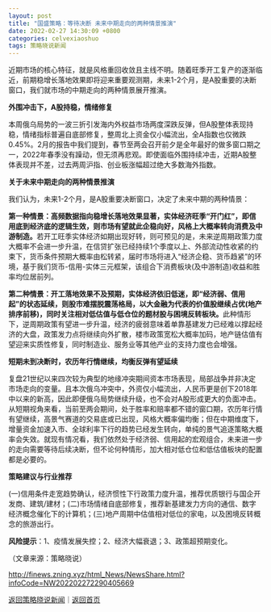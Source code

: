 ```yaml
---
layout: post
title: "国盛策略：等待决断 未来中期走向的两种情景推演"
date: 2022-02-27 14:30:09 +0800
categories: celvexiaoshuo
tags: 策略晓说新闻
---
```

<p>近期市场的核心特征，就是风格重回收敛且主线不明。随着旺季开工复产的逐渐临近，前期稳增长落地效果即将迎来重要观测期，未来1-2个月，是A股重要的决断窗口，我们就市场的中期走向的两种情景展开推演。</p>
 <p><strong>外围冲击下，A股持稳，情绪修复</strong></p>
 <p>本周俄乌局势的一波三折引发海内外权益市场两度深跌反弹，但A股整体表现持稳，情绪指标普遍自底部修复，整周北上资金仅小幅流出，全A指数也仅微跌0.45%。2月的报告中我们提到，春节至两会召开前夕是全年最好的做多窗口期之一，2022年春季没有躁动，但无须再悲观。即使面临外围持续冲击，近期A股整体表现并不差，过去两周沪指、创业板涨幅超过绝大多数海外指数。</p>
 <p><strong>关于未来中期走向的两种情景推演</strong></p>
 <p>我们认为，未来1-2个月，是A股重要决断窗口，决定了未来中期的两种情景：</p>
 <p><strong>第一种情景：高频数据指向稳增长落地效果显著，实体经济旺季“开门红”，即信用底到经济底的逻辑生效，则市场有望就此企稳向好，风格上大概率转向消费及中游制造。</strong>若开工旺季实体经济如期出现好转，则可预见的是，未来逆周期政策力度大概率不会进一步升温，在信贷扩张已经持续1个季度以上、外部流动性收紧的约束下，货币条件预期大概率由松转紧，届时市场将进入“经济企稳、货币趋紧”的环境，基于我们货币-信用-实体三元框架，该组合下消费板块(及中游制造)收益和胜率均位居前列。</p>
 <p><strong>第二种情景：开工落地效果不及预期，实体经济依旧低迷，即“经济弱、信用起”的状态延续，则股市难摆脱震荡格局，以大金融为代表的价值股继续占优(地产排序前移)，同时关注相对低估值与低仓位的题材股与困境反转板块。</strong>此种情形下，逆周期政策有望进一步升温，经济的疲弱意味着单靠基建发力已经难以撑起经济的大盘，政策发力点将继续向外扩散，楼市政策宽松大概率加码，地产链估值有望迎来实质性修复，同时制造业、服务业等其他产业的支持力度也会增强。</p>
 <p><strong>短期未到决断时，农历年行情继续，均衡反弹有望延续</strong></p>
 <p>复盘21世纪以来四次较为典型的地缘冲突期间资本市场表现，局部战争并非决定市场走向的变量。且本次俄乌冲突中，外资仅小幅流出，人民币更是创下2018年中以来的新高，因此即便俄乌局势继续升级，也不会对A股形成更大的负面冲击。从短期视角来看，当前至两会期间，处于胜率和赔率都不错的窗口期，农历年行情有望继续，高景气赛道的交易底或已出现，风格大概率偏均衡；但在中期维度下，增量资金加速入市、全球利率下行的趋势已经发生转向，单纯的景气追逐策略大概率会失效。就现有情况看，我们依然处于经济弱、信用起的宏观组合，未来进一步的走向需要等待后续决断，但不论何种情形，加大相对低仓位和低估值板块的配置都是必要的。</p>
 <p><strong>策略建议与行业推荐</strong></p>
 <p>(一)信用条件走宽趋势确认，经济惯性下行政策力度升温，推荐优质银行与国企开发商、建筑/建材；(二)市场情绪自底部修复，推荐新基建发力方向的通信、数字经济概念催化下的计算机；(三)地产周期中估值相对低位的家电，以及困境反转概念的旅游出行。</p>
 <p><strong>风险提示</strong>：1、疫情发展失控；2、经济大幅衰退；3、政策超预期变化。</p><p class="em_media">（文章来源：策略晓说）</p>

<http://finews.zning.xyz/html_News/NewsShare.html?infoCode=NW202202272290405669>

[返回策略晓说新闻](//finews.withounder.com/category/celvexiaoshuo.html)｜[返回首页](//finews.withounder.com/)